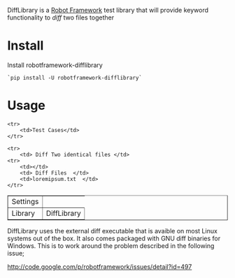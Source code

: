 DiffLibrary is a [Robot Framework](http://code.google.com/p/robotframework/)
test library that will provide keyword functionality to _diff_ two files together

Install
=======

Install robotframework-difflibrary

    `pip install -U robotframework-difflibrary`


Usage
=====


<table border=1>
    <tr>
        <td>Settings</td>
    </tr>
    <tr>
        <td> Library </td>
        <td> DiffLibrary</td>
    </tr>

    <tr>
        <td>Test Cases</td>
    </tr>

    <tr>
        <td> Diff Two identical files </td>
    <tr>
        <td></td>
        <td> Diff Files  </td>
        <td>loremipsum.txt  </td>
    </tr>
</table>


DiffLibrary uses the external diff executable that is avaible on most Linux systems
out of the box. It also comes packaged with GNU diff binaries for Windows. This is to
work around the problem described in the following issue;

http://code.google.com/p/robotframework/issues/detail?id=497
